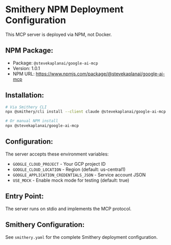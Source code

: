 # Smithery NPM Deployment Configuration

This MCP server is deployed via NPM, not Docker.

## NPM Package:
- Package: `@stevekaplanai/google-ai-mcp`
- Version: 1.0.1
- NPM URL: https://www.npmjs.com/package/@stevekaplanai/google-ai-mcp

## Installation:
```bash
# Via Smithery CLI
npx @smithery/cli install --client claude @stevekaplanai/google-ai-mcp

# Or manual NPM install
npx @stevekaplanai/google-ai-mcp
```

## Configuration:
The server accepts these environment variables:
- `GOOGLE_CLOUD_PROJECT` - Your GCP project ID
- `GOOGLE_CLOUD_LOCATION` - Region (default: us-central1)
- `GOOGLE_APPLICATION_CREDENTIALS_JSON` - Service account JSON
- `USE_MOCK` - Enable mock mode for testing (default: true)

## Entry Point:
The server runs on stdio and implements the MCP protocol.

## Smithery Configuration:
See `smithery.yaml` for the complete Smithery deployment configuration.
